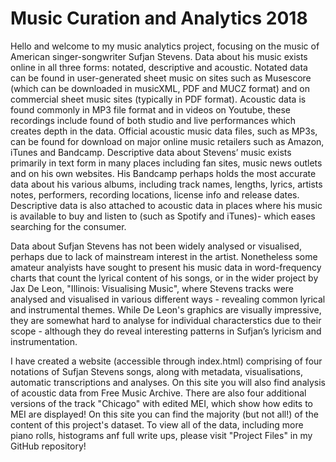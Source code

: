 # Music Curation and Analytics 2018

Hello and welcome to my music analytics project, 
focusing on the music of American singer-songwriter Sufjan Stevens. Data about his music exists online in all three forms: notated, 
descriptive and acoustic. Notated data can be found in user-generated sheet music on sites such as Musescore 
(which can be downloaded in musicXML, PDF and MUCZ format) and on commercial sheet music sites (typically in PDF format).
 Acoustic data is found commonly in MP3 file format and in videos on Youtube, these recordings include found of both studio 
 and live performances which creates depth in the data. Official acoustic music data files, such as MP3s, can be found for 
 download on major online music retailers such as Amazon, iTunes and Bandcamp. Descriptive data about Stevens’ music exists
 primarily in text form in many places including fan sites, music news outlets and on his own websites. His Bandcamp perhaps
 holds the most accurate data about his various albums, including track names, lengths, lyrics, artists notes, performers,
 recording locations, license info and release dates.
 Descriptive data is also attached to acoustic data in places where his music is available to buy and listen to 
 (such as Spotify and iTunes)- which eases searching for the consumer.
 
 Data about Sufjan Stevens has not been widely analysed or visualised,
 perhaps due to lack of mainstream interest in the artist. Nonetheless some amateur analyists have sought to
 present his music data in word-frequency charts that count the lyrical content of his songs, or in the wider project by
 Jax De Leon, "Illinois: Visualising Music", where Stevens tracks were analysed and visualised in various different ways -
 revealing common lyrical and instrumental themes. While De Leon's graphics are visually impressive, they are somewhat hard to
 analyse for individual characterstics due to their scope - although they do reveal interesting patterns in Sufjan’s lyricism and 
 instrumentation.

I have created a website (accessible through index.html) comprising of four notations of Sufjan Stevens songs, along with metadata, visualisations, automatic transcriptions and analyses.
On this site you will also find analysis of acoustic data from Free Music Archive. 
There are also four additional versions of the track "Chicago" with edited MEI, which show how edits to MEI are displayed!
On this site you can find the majority (but not all!) of the 
content of this project's dataset. To view all of the data, including more piano rolls, histograms anf full write ups,  please visit "Project Files" in my GitHub repository!